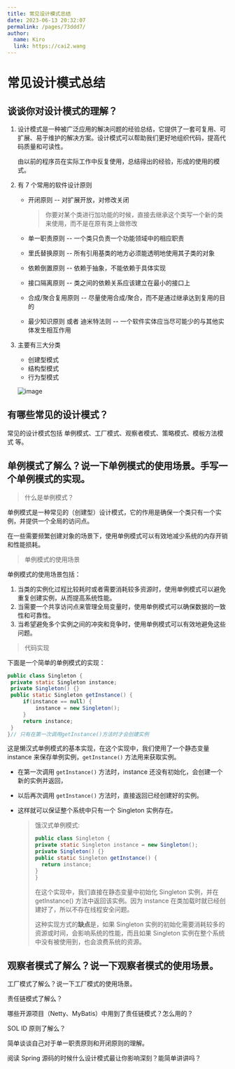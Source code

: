```yaml
---
title: 常见设计模式总结
date: 2023-06-13 20:32:07
permalink: /pages/73ddd7/
author: 
  name: Kiro
  link: https://cai2.wang
---
```

# 常见设计模式总结

## 谈谈你对设计模式的理解？

1. 设计模式是一种被广泛应用的解决问题的经验总结，它提供了一套可复用、可扩展、易于维护的解决方案。设计模式可以帮助我们更好地组织代码，提高代码质量和可读性。

   由以前的程序员在实际工作中反复使用，总结得出的经验，形成的使用的模式。

2. 有 7 个常用的软件设计原则

   - 开闭原则 -- 对扩展开放，对修改关闭

     > 你要对某个类进行加功能的时候，直接去继承这个类写一个新的类来使用，而不是在原有类上做修改

   - 单一职责原则 -- ⼀个类只负责⼀个功能领域中的相应职责

   - 里氏替换原则 -- 所有引用基类的地方必须能透明地使用其子类的对象

   - 依赖倒置原则 -- 依赖于抽象，不能依赖于具体实现

   - 接口隔离原则 -- 类之间的依赖关系应该建立在最小的接口上

   - 合成/聚合复用原则 -- 尽量使用合成/聚合，而不是通过继承达到复用的目的

   - 最少知识原则 或者 迪米特法则 -- 一个软件实体应当尽可能少的与其他实体发生相互作用

3. 主要有三大分类

   - 创建型模式
   - 结构型模式
   - 行为型模式

   ![image](https://cmty256.github.io/imgs-blog/images/image.5esivtv1v740.webp)

## 有哪些常见的设计模式？

常见的设计模式包括 单例模式、工厂模式、观察者模式、策略模式、模板方法模式 等。

## 单例模式了解么？说⼀下单例模式的使用场景。手写⼀个单例模式的实现。

> 什么是单例模式？

单例模式是一种常见的（创建型）设计模式，它的作用是确保一个类只有一个实例，并提供一个全局的访问点。

在一些需要频繁创建对象的场景下，使用单例模式可以有效地减少系统的内存开销和性能损耗。 

> 单例模式的使用场景

单例模式的使用场景包括：

1. 当类的实例化过程比较耗时或者需要消耗较多资源时，使用单例模式可以避免重复创建实例，从而提高系统性能。
2. 当需要一个共享访问点来管理全局变量时，使用单例模式可以确保数据的一致性和可靠性。
3. 当希望避免多个实例之间的冲突和竞争时，使用单例模式可以有效地避免这些问题。 

> 代码实现

下面是一个简单的单例模式的实现：

   ```java
public class Singleton {
    private static Singleton instance;
    private Singleton() {}
    public static Singleton getInstance() {
        if(instance == null) {
            instance = new Singleton();
        }
        return instance;
    }
}// 只有在第一次调用getInstance()方法时才会创建实例
   ```

这是懒汉式单例模式的基本实现，在这个实现中，我们使用了一个静态变量 instance 来保存单例实例，`getInstance()` 方法用来获取实例。

- 在第一次调用 `getInstance()` 方法时，instance 还没有初始化，会创建一个新的实例并返回，
- 以后再次调用 `getInstance()` 方法时，直接返回已经创建好的实例。
- 这样就可以保证整个系统中只有一个 Singleton 实例存在。

   >饿汉式单例模式:
   >
   >```java
   >public class Singleton {
   >private static Singleton instance = new Singleton();
   >private Singleton() {}
   >public static Singleton getInstance() {
   >   return instance;
   >}
   >}
   >```
   >
   >在这个实现中，我们直接在静态变量中初始化 Singleton 实例，并在 getInstance() 方法中返回该实例。因为 instance 在类加载时就已经创建好了，所以不存在线程安全问题。
   >
   >这种实现方式的**缺点**是，如果 Singleton 实例的初始化需要消耗较多的资源或时间，会影响系统的性能，而且如果 Singleton 实例在整个系统中没有被使用到，也会浪费系统的资源。

## 观察者模式了解么？说⼀下观察者模式的使⽤场景。





⼯⼚模式了解么？说⼀下⼯⼚模式的使⽤场景。

责任链模式了解么？

哪些开源项⽬（Netty、MyBatis）中⽤到了责任链模式？怎么⽤的？

SOL ID 原则了解么？

简单谈谈⾃⼰对于单⼀职责原则和开闭原则的理解。

阅读 Spring 源码的时候什么设计模式最让你影响深刻？能简单讲讲吗？
